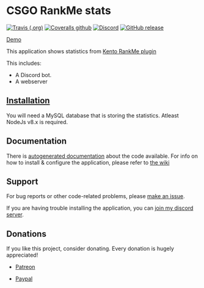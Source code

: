 # CSGO RankMe stats

[![Travis (.org)](https://img.shields.io/travis/niekcandaele/CSGO-RankMe-stats.svg?style=flat-square)](https://travis-ci.org/niekcandaele/CSGO-RankMe-stats)
[![Coveralls github](https://img.shields.io/coveralls/github/niekcandaele/CSGO-RankMe-stats.svg?style=flat-square)](https://coveralls.io/github/niekcandaele/CSGO-RankMe-stats)
[![Discord](https://img.shields.io/discord/336821518250147850.svg?color=%237289da&label=Discord&style=flat-square)](http://catalysm.net/discord)
[![GitHub release](https://img.shields.io/github/release/niekcandaele/CSGO-RankMe-stats.svg?style=flat-square)](https://github.com/niekcandaele/CSGO-RankMe-stats/releases)

[Demo](https://retakes.catalysm.net/)

This application shows statistics from [Kento RankMe plugin](https://github.com/rogeraabbccdd/Kento-Rankme)

This includes:
 - A Discord bot.
 - A webserver

## [Installation](https://github.com/niekcandaele/CSGO-RankMe-Discord/wiki/Installation)

You will need a MySQL database that is storing the statistics. Atleast NodeJs v8.x is required. 

## Documentation

There is [autogenerated documentation](https://niekcandaele.github.io/CSGO-RankMe-stats/) about the code available. 
For info on how to install & configure the application, please refer to [the wiki](https://github.com/niekcandaele/CSGO-RankMe-stats/wiki)

## Support

For bug reports or other code-related problems, please [make an issue](https://github.com/niekcandaele/CSGO-RankMe-Discord/issues/new).

If you are having trouble installing the application, you can [join my discord server](http://catalysm.net/discord).

## Donations

If you like this project, consider donating. Every donation is hugely appreciated!

- [Patreon](https://www.patreon.com/catalysm)

- [Paypal](https://www.paypal.me/catalysmcsmm)


